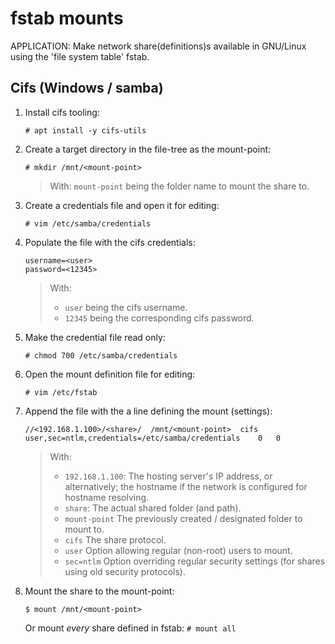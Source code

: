 # fstab mounts

APPLICATION: Make network share(definitions)s available in GNU/Linux using the 'file system table' fstab.


## Cifs (Windows / samba)

1. Install cifs tooling:

    ```
    # apt install -y cifs-utils
    ```

2. Create a target directory in the file-tree as the mount-point:

    ```
    # mkdir /mnt/<mount-point>
    ```

    >	With: `mount-point` being the folder name to mount the share to.

3. Create a credentials file and open it for editing:

    ```
    # vim /etc/samba/credentials
    ```

4. Populate the file with the cifs credentials:

    ```
    username=<user>
    password=<12345>
    ```

    >	With:
    >	- `user` being the cifs username.
    >	- `12345` being the corresponding cifs password.

1. Make the credential file read only:

    ```
    # chmod 700 /etc/samba/credentials
    ```

4. Open the mount definition file for editing:

    ```
    # vim /etc/fstab
    ```

5. Append the file with the a line defining the mount (settings):

    ```
    //<192.168.1.100>/<share>/	/mnt/<mount-point>	cifs	user,sec=ntlm,credentials=/etc/samba/credentials	0	0
    ```

    >	With:
    >	- `192.168.1.100`: The hosting server's IP address, or alternatively; the hostname if the network is configured for hostname resolving.
    >	- `share`: The actual shared folder (and path).
	>	- `mount-point` The previously created / designated folder to mount to.
	>	- `cifs` The share protocol.
    >	- `user` Option allowing regular (non-root) users to mount.
    >	- `sec=ntlm` Option overriding regular security settings (for shares using old security protocols).

3. Mount the share to the mount-point:

    ```
    $ mount /mnt/<mount-point>
    ```

    Or mount _every_ share defined in fstab: `# mount all`
